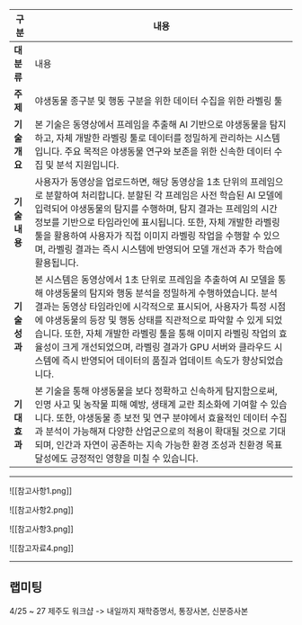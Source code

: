 | 구분        | 내용                                                                                                                                                                                                                                                                    |
| --------- | --------------------------------------------------------------------------------------------------------------------------------------------------------------------------------------------------------------------------------------------------------------------- |
| **대분류**   | 내용                                                                                                                                                                                                                                                                    |
| **주제**    | 야생동물 종구분 및 행동 구분을 위한 데이터 수집을 위한 라벨링 툴                                                                                                                                                                                                                                 |
| **기술 개요** | 본 기술은 동영상에서 프레임을 추출해 AI 기반으로 야생동물을 탐지하고, 자체 개발한 라벨링 툴로 데이터를 정밀하게 관리하는 시스템입니다. 주요 목적은 야생동물 연구와 보존을 위한 신속한 데이터 수집 및 분석 지원입니다.                                                                                                                                           |
| **기술 내용** | 사용자가 동영상을 업로드하면, 해당 동영상을 1초 단위의 프레임으로 분할하여 처리합니다. 분할된 각 프레임은 사전 학습된 AI 모델에 입력되어 야생동물의 탐지를 수행하며, 탐지 결과는 프레임의 시간 정보를 기반으로 타임라인에 표시됩니다. 또한, 자체 개발한 라벨링 툴을 활용하여 사용자가 직접 이미지 라벨링 작업을 수행할 수 있으며, 라벨링 결과는 즉시 시스템에 반영되어 모델 개선과 추가 학습에 활용됩니다.                                  |
| **기술 성과** | 본 시스템은 동영상에서 1초 단위로 프레임을 추출하여 AI 모델을 통해 야생동물의 탐지와 행동 분석을 정밀하게 수행하였습니다. 분석 결과는 동영상 타임라인에 시각적으로 표시되어, 사용자가 특정 시점에 야생동물의 등장 및 행동 상태를 직관적으로 파악할 수 있게 되었습니다. 또한, 자체 개발한 라벨링 툴을 통해 이미지 라벨링 작업의 효율성이 크게 개선되었으며, 라벨링 결과가 GPU 서버와 클라우드 시스템에 즉시 반영되어 데이터의 품질과 업데이트 속도가 향상되었습니다. |
| **기대 효과** | 본 기술을 통해 야생동물을 보다 정확하고 신속하게 탐지함으로써, 인명 사고 및 농작물 피해 예방, 생태계 교란 최소화에 기여할 수 있습니다. 또한, 야생동물 종 보전 및 연구 분야에서 효율적인 데이터 수집과 분석이 가능해져 다양한 산업군으로의 적용이 확대될 것으로 기대되며, 인간과 자연이 공존하는 지속 가능한 환경 조성과 친환경 목표 달성에도 긍정적인 영향을 미칠 수 있습니다.                                                  |

---

![[참고사항1.png]]

![[참고사항2.png]]

![[참고사항3.png]]

![[참고자료4.png]]

---
## 랩미팅

4/25 ~ 27 제주도 워크샵
-> 내일까지 재학증명서, 통장사본, 신분증사본